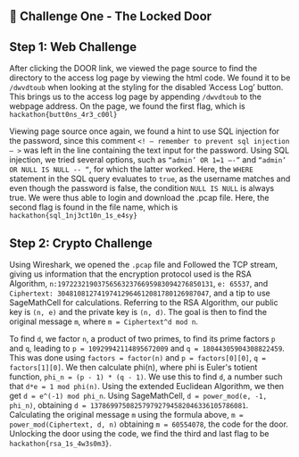 ## 🔐 Challenge One - The Locked Door

## Step 1: Web Challenge
After clicking the DOOR link, we viewed the page source to find the directory to the access log page by viewing the html code. We found it to be `/dwvdtoub` when looking at the styling for the disabled ‘Access Log’ button. This brings us to the access log page by appending `/dwvdtoub` to the webpage address. On the page, we found the first flag, which is `hackathon{butt0ns_4r3_c00l}`

Viewing page source once again, we found a hint to use SQL injection for the password, since this comment `<! – remember to prevent sql injection – >` was left in the line containing the text input for the password. Using SQL injection, we tried several options, such as `“admin’ OR 1=1 –-”` and `“admin’ OR NULL IS NULL -- “`, for which the latter worked. Here, the `WHERE` statement in the SQL query evaluates to `true`, as the username matches and even though the password is false, the condition `NULL IS NULL` is always true. We were thus able to login and download the .pcap file. Here, the second flag is found in the file name, which is `hackathon{sql_1nj3ct10n_1s_e4sy}`

## Step 2: Crypto Challenge
Using Wireshark, we opened the `.pcap` file and Followed the TCP stream, giving us information that the encryption protocol used is the RSA Algorithm, `n:197223219037565632376695983094276850131`, `e: 65537`, and `Ciphertext: 30481081274197412964612081780126987047`, and a tip to use SageMathCell for calculations. Referring to the RSA Algorithm, our public key is `(n, e)` and the private key is `(n, d)`. The goal is then to find the original message `m`, where `m = Ciphertext^d mod n`. 

To find `d`, we factor `n`, a product of two primes, to find its prime factors `p` and `q`, leading to `p = 10929942114895672009` and `q = 18044305904308822459`. This was done using `factors = factor(n)` and `p = factors[0][0]`, `q = factors[1][0]`. We then calculate phi(n), where phi is Euler's totient function, `phi_n = (p - 1) * (q - 1)`. We use this to find `d`, a number such that `d*e = 1 mod phi(n)`. Using the extended Euclidean Algorithm, we then get `d = e^(-1) mod phi_n`. Using SageMathCell, `d = power_mod(e, -1, phi_n)`, obtaining `d = 137869975082579792794582046336105786081`. Calculating the original message `m` using the formula above, `m = power_mod(Ciphertext, d, n)` obtaining `m = 60554078`, the code for the door. Unlocking the door using the code, we find the third and last flag to be `hackathon{rsa_1s_4w3s0m3}`.
